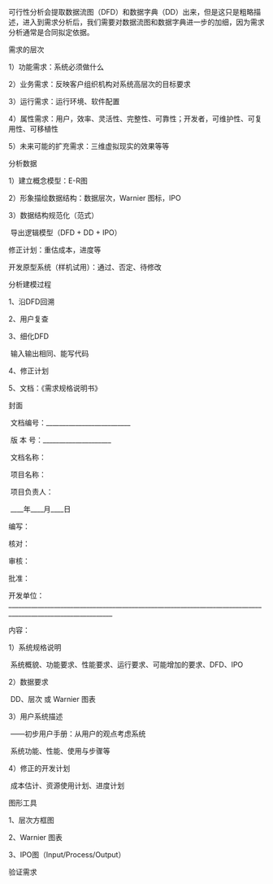 ​		可行性分析会提取数据流图（DFD）和数据字典（DD）出来，但是这只是粗略描述，进入到需求分析后，我们需要对数据流图和数据字典进一步的加细，因为需求分析通常是合同拟定依据。

需求的层次

1）功能需求：系统必须做什么

2）业务需求：反映客户组织机构对系统高层次的目标要求

3）运行需求：运行环境、软件配置

4）属性需求：用户，效率、灵活性、完整性、可靠性；开发者，可维护性、可复用性、可移植性

5）未来可能的扩充需求：三维虚拟现实的效果等等

分析数据

1）建立概念模型：E-R图

2）形象描绘数据结构：数据层次，Warnier 图标，IPO

3）数据结构规范化（范式）

​		导出逻辑模型（DFD + DD + IPO）

修正计划：重估成本，进度等

开发原型系统（样机试用）：通过、否定、待修改



分析建模过程

1、沿DFD回溯

2、用户复查

3、细化DFD

​		输入输出相同、能写代码

4、修正计划

5、文档：《需求规格说明书》

封面

​																	文档编号：__________________________

​																	版 本 号：_____________________

​			文档名称：

​			项目名称：

​			项目负责人：

​																____年____月____日



编写：

核对：

审核：

批准：



开发单位：______________________________________________________________________________________________________________



内容：

1）系统规格说明

​		系统概貌、功能要求、性能要求、运行要求、可能增加的要求、DFD、IPO

2）数据要求

​		DD、层次 或 Warnier	图表

3）用户系统描述

​		——初步用户手册：从用户的观点考虑系统

​		系统功能、性能、使用与步骤等

4）修正的开发计划

​		成本估计、资源使用计划、进度计划

 

图形工具

1、层次方框图

2、Warnier	图表

3、IPO图（Input/Process/Output）



验证需求

​		